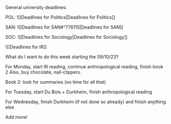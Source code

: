 General university deadlines:

POL:
![[Deadlines for Politics|Deadlines for Politics]]

SAN:
![[Deadlines for SAN#^776115|Deadlines for SAN]]


SOC:
![[Deadlines for Sociology|Deadlines for Sociology]]

![[Deadlines for IR]]


What do I want to do this week starting the 09/10/23?

For Monday, start IR reading, continue anthropological reading, finish book 2
Also, buy chocolate, nail-clippers.

Book 2: look for summaries (no time for all that)

For Tuesday, start Du Bois + Durkheim, finish anthropological reading

For Wednesday, finish Durkheim (if not done so already) and finish anything else

Add more!